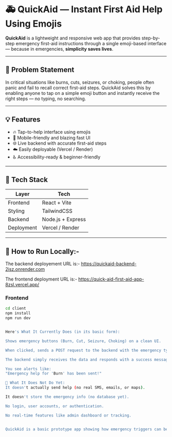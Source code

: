 # 🚑 QuickAid — Instant First Aid Help Using Emojis

**QuickAid** is a lightweight and responsive web app that provides step-by-step emergency first-aid instructions through a single emoji-based interface — because in emergencies, **simplicity saves lives**.

---

## 🧠 Problem Statement

In critical situations like burns, cuts, seizures, or choking, people often panic and fail to recall correct first-aid steps. QuickAid solves this by enabling anyone to tap on a simple emoji button and instantly receive the right steps — no typing, no searching.

---

## 💡 Features

- 🔥 Tap-to-help interface using emojis
- 📲 Mobile-friendly and blazing fast UI
- 🌐 Live backend with accurate first-aid steps
- ☁️ Easily deployable (Vercel / Render)
- ♿ Accessibility-ready & beginner-friendly

---

## 🚀 Tech Stack

| Layer      | Tech             |
|------------|------------------|
| Frontend   | React + Vite     |
| Styling    | TailwindCSS      |
| Backend    | Node.js + Express|
| Deployment | Vercel / Render  |

---

## 🧪 How to Run Locally:- 
The backend deployement URL is:- https://quickaid-backend-2isz.onrender.com


The frontend deployment URL is:- https://quick-aid-first-aid-app-8zsl.vercel.app/

### Frontend
```bash
cd client
npm install
npm run dev


Here's What It Currently Does (in its basic form):

Shows emergency buttons (Burn, Cut, Seizure, Choking) on a clean UI.

When clicked, sends a POST request to the backend with the emergency type.

The backend simply receives the data and responds with a success message.

You see alerts like:
"Emergency help for 'Burn' has been sent!"

🔹 What It Does Not Do Yet:
It doesn't actually send help (no real SMS, emails, or maps).

It doesn't store the emergency info (no database yet).

No login, user accounts, or authentication.

No real-time features like admin dashboard or tracking.


QuickAid is a basic prototype app showing how emergency triggers can be sent to a backend server. It’s ideal for demonstrating full-stack flow in a hackathon or learning project.
